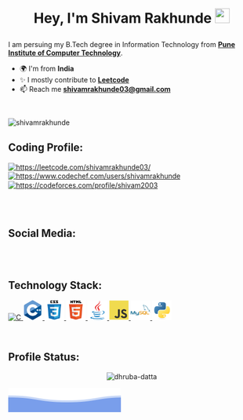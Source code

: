 # <p align="center"> Hey, I'm Shivam Rakhunde <img src="https://raw.githubusercontent.com/aemmadi/aemmadi/master/wave.gif" width="30px" height="30px">
I am persuing my B.Tech degree in Information Technology from [**Pune Institute of Computer Technology**](https://pict.edu/).

- 🌍 I'm from **India**
- ✨ I mostly contribute to [**Leetcode**](https://leetcode.com/shivamrakhunde03/)
- 📫 Reach me [**shivamrakhunde03@gmail.com**](mailto:shivamrakhunde03@gmail.com)

<br />

<p align="left"> <img src="https://komarev.com/ghpvc/?username=shivamrakhunde&label=Profile%20views&color=0e75b6&style=flat" alt="shivamrakhunde" /> </p>

## Coding Profile:

<a href="https://leetcode.com/shivamrakhunde03/" target="blank"><img align="center" src="https://raw.githubusercontent.com/rahuldkjain/github-profile-readme-generator/master/src/images/icons/Social/leet-code.svg" alt="https://leetcode.com/shivamrakhunde03/" height="30" width="40" /></a>
<a href="https://www.codechef.com/users/shivamrakhunde" target="blank"><img align="center" src="https://cdn.codechef.com/images/cc-logo.svg" alt="https://www.codechef.com/users/shivamrakhunde" height="30" width="40" /></a>
<a href="https://codeforces.com/profile/Shivam2003" target="blank"><img align="center" src="https://raw.githubusercontent.com/rahuldkjain/github-profile-readme-generator/master/src/images/icons/Social/codeforces.svg" alt="https://codeforces.com/profile/shivam2003" height="30" width="40" /></a>
</p>

<br />
<br />

## Social Media:



<br />
<br />

## Technology Stack:
<p align="left">
    <p align="left"> 
        <a href="https://en.wikipedia.org/wiki/C_(programming_language)">
            <img src="https://banner2.cleanpng.com/20171217/033/av2bv0zlf.webp" alt="C">
        </a>
        <a href="https://www.w3schools.com/cpp/" target="_blank" rel="noreferrer"> 
            <img src="https://raw.githubusercontent.com/devicons/devicon/master/icons/cplusplus/cplusplus-original.svg" alt="cplusplus" width="40" height="40"/> 
        </a> 
        <a href="https://www.w3schools.com/css/" target="_blank" rel="noreferrer"> 
            <img src="https://raw.githubusercontent.com/devicons/devicon/master/icons/css3/css3-original-wordmark.svg" alt="css3" width="40" height="40"/> 
        </a> 
        <a href="https://www.w3.org/html/" target="_blank" rel="noreferrer"> 
            <img src="https://raw.githubusercontent.com/devicons/devicon/master/icons/html5/html5-original-wordmark.svg" alt="html5" width="40" height="40"/> 
        </a> 
        <a href="https://www.java.com" target="_blank" rel="noreferrer"> 
            <img src="https://raw.githubusercontent.com/devicons/devicon/master/icons/java/java-original.svg" alt="java" width="40" height="40"/> 
        </a> 
        <a href="https://developer.mozilla.org/en-US/docs/Web/JavaScript" target="_blank" rel="noreferrer"> 
            <img src="https://raw.githubusercontent.com/devicons/devicon/master/icons/javascript/javascript-original.svg" alt="javascript" width="40" height="40"/> 
        </a> 
        <a href="https://www.mysql.com/" target="_blank" rel="noreferrer"> 
            <img src="https://raw.githubusercontent.com/devicons/devicon/master/icons/mysql/mysql-original-wordmark.svg" alt="mysql" width="40" height="40"/> 
        </a> 
        <a href="https://www.python.org" target="_blank" rel="noreferrer"> 
            <img src="https://raw.githubusercontent.com/devicons/devicon/master/icons/python/python-original.svg" alt="python" width="40" height="40"/> 
        </a> 
    </p>
</p>

<br />

## Profile Status:
<p align="center"> <img align="center" src="https://github-readme-stats.vercel.app/api?username=shivamrakhunde&show_icons=true&hide_border=true&bg_color=00000000&text_color=3498db&hide=issues" alt="dhruba-datta" />

![](./bottom_header.svg)
